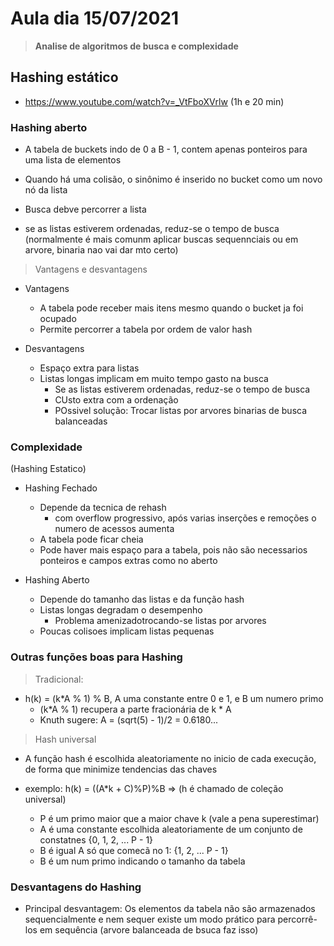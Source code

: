 # Aula dia 15/07/2021
>**Analise de algoritmos de busca e complexidade**

## Hashing estático

* https://www.youtube.com/watch?v=_VtFboXVrlw (1h e 20 min)

### Hashing aberto 

* A tabela de buckets indo de 0 a B - 1, contem apenas ponteiros para uma lista de elementos 
* Quando há uma colisão, o sinônimo é inserido no bucket como um novo nó da lista
* Busca debve percorrer a lista

* se as listas estiverem ordenadas, reduz-se o tempo de busca (normalmente é mais comunm aplicar buscas sequennciais ou em arvore, binaria nao vai dar mto certo)

>  Vantagens e desvantagens

* Vantagens
    * A tabela pode receber mais itens mesmo quando o bucket ja foi ocupado
    * Permite percorrer a tabela por ordem de valor hash

*  Desvantagens
    * Espaço extra para listas
    * Listas longas implicam em muito tempo gasto na busca
        * Se as listas estiverem ordenadas, reduz-se o tempo de busca
        * CUsto extra com a ordenação
        * POssivel solução: Trocar listas por arvores binarias de busca balanceadas

### Complexidade

(Hashing Estatico)

* Hashing Fechado
    * Depende da tecnica de rehash
        * com overflow progressivo, após varias inserções e remoções o numero de acessos aumenta
    * A tabela pode ficar cheia
    * Pode haver mais espaço para a tabela, pois não são necessarios ponteiros e campos extras como no aberto

* Hashing Aberto
    * Depende do tamanho das listas e da função hash
    * Listas longas degradam o desempenho
        * Problema amenizadotrocando-se listas por arvores
    * Poucas colisoes implicam listas pequenas

### Outras funções boas para Hashing

> Tradicional: 
* h(k) = (k*A % 1) % B, A uma constante entre 0 e 1, e B um numero primo
    * (k*A % 1) recupera a parte fracionária de k * A
    * Knuth sugere: A = (sqrt(5) - 1)/2 = 0.6180...

> Hash universal

* A função hash é escolhida aleatoriamente no inicio de cada execução, de forma que minimize tendencias das chaves

* exemplo: h(k) = ((A*k + C)%P)%B => (h é chamado de coleção universal)
    * P é um primo maior que a maior chave k (vale a pena superestimar)
    * A é uma constante escolhida aleatoriamente de um conjunto de constatnes {0, 1, 2, ... P - 1}
    * B é igual A só que comecã no 1: {1, 2, ... P - 1}
    * B é um num primo indicando o tamanho da tabela

### Desvantagens do Hashing

* Principal desvantagem: Os elementos da tabela não são armazenados sequencialmente e nem sequer existe um modo prático para percorrê-los em sequência (arvore balanceada de bsuca faz isso)

